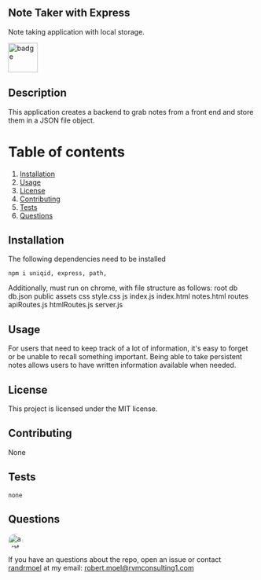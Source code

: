 ## Note Taker with Express
Note taking application with local storage.

<img src = "https://img.shields.io/badge/license-MIT-green.svg" alt ="badge" width ="60"/>        

## Description
This application creates a backend to grab notes from a front end and store them in a JSON file object.
        
# Table of contents
1. [Installation](#installation)
2. [Usage](#usage)
3. [License](#license)
4. [Contributing](#contributing)
5. [Tests](#tests)
6. [Questions](#questions)

## Installation <a name="installation"></a>
The following dependencies need to be installed

```
npm i uniqid, express, path, 
```
Additionally, must run on chrome, with file structure as follows:
root
    db
        db.json
    public
        assets
            css
                style.css
            js 
                index.js
    index.html
    notes.html
    routes
        apiRoutes.js
        htmlRoutes.js
    server.js

## Usage <a name="usage"></a>
For users that need to keep track of a lot of information, it's easy to forget or be unable to recall something important.  Being able to take persistent notes allows users to have written information available when needed.

## License <a name="license"></a>
This project is licensed under the MIT license.

## Contributing <a name="contributing"></a>
None
        
## Tests <a name = "tests"></a>

```
none

```

## Questions <a name ="questions"></a>
<img src="https://avatars2.githubusercontent.com/u/58125997?v=4" alt ="avatar" style = "border-radius: 16px" width ="30" /> 

If you have an questions about the repo, open an issue or contact [randrmoel](https://api.github.com/users/randrmoel)
at my email: robert.moel@rvmconsulting1.com
